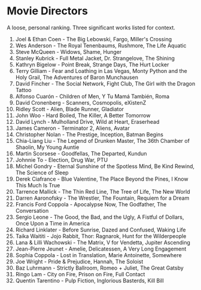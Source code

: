 # Movie Directors

A loose, personal ranking. Three significant works listed for context.

1. Joel & Ethan Coen - The Big Lebowski, Fargo, Miller's Crossing
1. Wes Anderson - The Royal Tenenbaums, Rushmore, The Life Aquatic
1. Steve McQueen - Widows, Shame, Hunger
1. Stanley Kubrick - Full Metal Jacket, Dr. Strangelove, The Shining
1. Kathryn Bigelow - Point Break, Strange Days, The Hurt Locker
1. Terry Gilliam - Fear and Loathing in Las Vegas, Monty Python and the Holy Grail, The Adventures of Baron Munchausen
1. David Fincher - The Social Network, Fight Club, The Girl with the Dragon Tattoo
1. Alfonso Cuarón - Children of Men, Y Tu Mamá También, Roma
1. David Cronenberg - Scanners, Cosmopolis, eXistenZ
1. Ridley Scott - Alien, Blade Runner, Gladiator
1. John Woo - Hard Boiled, The Killer, A Better Tomorrow
1. David Lynch - Mulholland Drive, Wild at Heart, Eraserhead
1. James Cameron - Terminator 2, Aliens, Avatar
1. Christopher Nolan - The Prestige, Inception, Batman Begins
1. Chia-Liang Liu - The Legend of Drunken Master, The 36th Chamber of Shaolin, My Young Auntie
1. Martin Scorsese - Goodfellas, The Departed, Kundun
1. Johnnie To - Election, Drug War, PTU
1. Michel Gondry - Eternal Sunshine of the Spotless Mind, Be Kind Rewind, The Science of Sleep
1. Derek Ciafrance - Blue Valentine, The Place Beyond the Pines, I Know This Much Is True
1. Tarrence Mallick - The Thin Red Line, The Tree of Life, The New World
1. Darren Aaronofsky - The Wrestler, The Fountain, Requiem for a Dream
1. Francis Ford Coppola - Apocalypse Now, The Godfather, The Conversation
1. Sergio Leone - The Good, the Bad, and the Ugly, A Fistful of Dollars, Once Upon a Time in America
1. Richard Linklater - Before Sunrise, Dazed and Confused, Waking Life
1. Taika Waititi - Jojo Rabbit, Thor: Ragnarok, Hunt for the Wilderpeople
1. Lana & Lilli Wachowski - The Matrix, V for Vendetta, Jupiter Ascending
1. Jean-Pierre Jeunet - Amelie, Delicatessen, A Very Long Engagement
1. Sophia Coppola - Lost in Translation, Marie Antoinette, Somewhere
1. Joe Wright - Pride & Prejudice, Hannah, The Soloist
1. Baz Luhrmann - Strictly Ballroom, Romeo + Juliet, The Great Gatsby
1. Ringo Lam - City on Fire, Prison on Fire, Full Contact
1. Quentin Tarentino - Pulp Fiction, Inglorious Basterds, Kill Bill
